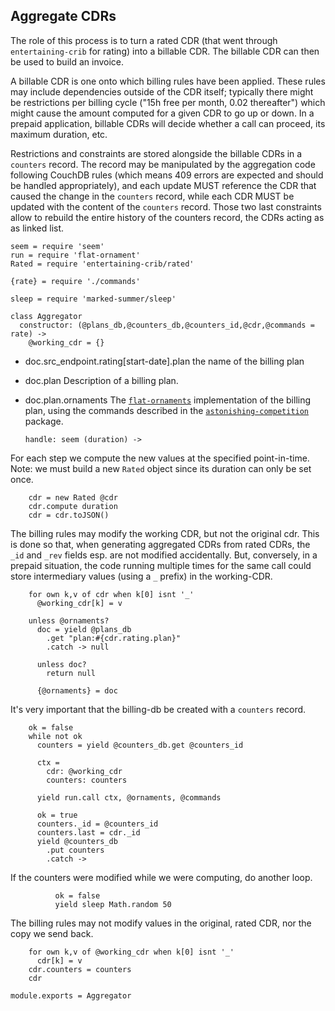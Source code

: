Aggregate CDRs
--------------

The role of this process is to turn a rated CDR (that went through `entertaining-crib` for rating) into a billable CDR. The billable CDR can then be used to build an invoice.

A billable CDR is one onto which billing rules have been applied. These rules may include dependencies outside of the CDR itself; typically there might be restrictions per billing cycle ("15h free per month, 0.02 thereafter") which might cause the amount computed for a given CDR to go up or down. In a prepaid application, billable CDRs will decide whether a call can proceed, its maximum duration, etc.

Restrictions and constraints are stored alongside the billable CDRs in a `counters` record. The record may be manipulated by the aggregation code following CouchDB rules (which means 409 errors are expected and should be handled appropriately), and each update MUST reference the CDR that caused the change in the `counters` record, while each CDR MUST be updated with the content of the `counters` record. Those two last constraints allow to rebuild the entire history of the counters record, the CDRs acting as as linked list.

    seem = require 'seem'
    run = require 'flat-ornament'
    Rated = require 'entertaining-crib/rated'

    {rate} = require './commands'

    sleep = require 'marked-summer/sleep'

    class Aggregator
      constructor: (@plans_db,@counters_db,@counters_id,@cdr,@commands = rate) ->
        @working_cdr = {}

* doc.src_endpoint.rating[start-date].plan the name of the billing plan
* doc.plan Description of a billing plan.
* doc.plan.ornaments The [`flat-ornaments`](#pkg.flat-ornaments) implementation of the billing plan, using the commands described in the [`astonishing-competition`](#pkg.astonishing-competition) package.

      handle: seem (duration) ->

For each step we compute the new values at the specified point-in-time.
Note: we must build a new `Rated` object since its duration can only be set once.

        cdr = new Rated @cdr
        cdr.compute duration
        cdr = cdr.toJSON()

The billing rules may modify the working CDR, but not the original cdr.
This is done so that, when generating aggregated CDRs from rated CDRs, the `_id` and `_rev` fields esp. are not modified accidentally.
But, conversely, in a prepaid situation, the code running multiple times for the same call could store intermediary values (using a `_` prefix) in the working-CDR.

        for own k,v of cdr when k[0] isnt '_'
          @working_cdr[k] = v

        unless @ornaments?
          doc = yield @plans_db
            .get "plan:#{cdr.rating.plan}"
            .catch -> null

          unless doc?
            return null

          {@ornaments} = doc

It's very important that the billing-db be created with a `counters` record.

        ok = false
        while not ok
          counters = yield @counters_db.get @counters_id

          ctx =
            cdr: @working_cdr
            counters: counters

          yield run.call ctx, @ornaments, @commands

          ok = true
          counters._id = @counters_id
          counters.last = cdr._id
          yield @counters_db
            .put counters
            .catch ->

If the counters were modified while we were computing, do another loop.

              ok = false
              yield sleep Math.random 50

The billing rules may not modify values in the original, rated CDR,
nor the copy we send back.

        for own k,v of @working_cdr when k[0] isnt '_'
          cdr[k] = v
        cdr.counters = counters
        cdr

    module.exports = Aggregator
